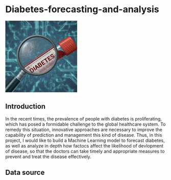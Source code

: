 # Diabetes-forecasting-and-analysis
![](images/images.jpg)
## Introduction
In the recent times, the prevalence of people with diabetes is proliferating, which has posed a formidable challenge to the global healthcare system. To remedy this situation, innovative approaches are necessary to improve the capability of prediction and management this kind of disease. Thus, in this project, I would like to build a Machine Learning model to forecast diabetes, as well as analyze in depth how factocs affect the likelihood of devlopment of disease, so that the doctors can take timely and appropriate measures to prevent and treat the disease effectively.

## Data source
